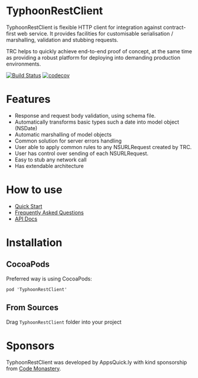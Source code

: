 # TyphoonRestClient

TyphoonRestClient is flexible HTTP client for integration against contract-first web service.
It provides facilities for customisable serialisation / marshalling, validation and stubbing requests.

TRC helps to quickly achieve end-to-end proof of concept, at the same time as providing a robust platform for deploying into demanding production environments.

[![Build Status](https://travis-ci.org/appsquickly/TyphoonRestClient.svg?branch=master)](https://travis-ci.org/appsquickly/TyphoonRestClient)
[![codecov](https://codecov.io/gh/appsquickly/TyphoonRestClient/branch/master/graph/badge.svg)](https://codecov.io/gh/appsquickly/TyphoonRestClient)

# Features

* Response and request body validation, using schema file.
* Automatically transforms basic types such a date into model object (NSDate)
* Automatic marshalling of model objects
* Common solution for server errors handling
* User able to apply common rules to any NSURLRequest created by TRC.
* User has control over sending of each NSURLRequest.
* Easy to stub any network call
* Has extendable architecture


# How to use

* [Quick Start](https://github.com/appsquickly/TyphoonRestClient/wiki/Quick-Start)
* [Frequently Asked Questions](https://github.com/appsquickly/TyphoonRestClient/wiki/Frequently-Asked-Questions)
* [API Docs](http://appsquickly.github.io/TyphoonRestClient/docs/latest/api/)

# Installation


## CocoaPods

Preferred way is using CocoaPods:

```
pod 'TyphoonRestClient'
```

## From Sources

Drag `TyphoonRestClient` folder into your project

# Sponsors

TyphoonRestClient was developed by AppsQuick.ly with kind sponsorship from <a href="http://www.codemonastery.com.au/">Code Monastery</a>. 
